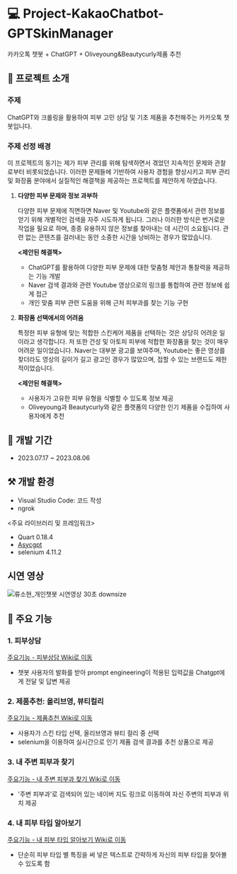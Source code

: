 # 💻 Project-KakaoChatbot-GPTSkinManager
카카오톡 챗봇 + ChatGPT + Oliveyoung&Beautycurly제품 추천
## 🧴 프로젝트 소개
### 주제
ChatGPT와 크롤링을 활용하여 피부 고민 상담 및 기초 제품을 추천해주는 카카오톡 챗봇입니다. 
### 주제 선정 배경
이 프로젝트의 동기는 제가 피부 관리를 위해 탐색하면서 겪었던 지속적인 문제와 관찰로부터 비롯되었습니다. 이러한 문제들에 기반하여 사용자 경험을 향상시키고 피부 관리 및 화장품 분야에서 실질적인 해결책을 제공하는 프로젝트를 제안하게 하였습니다.

1. **다양한 피부 문제와 정보 과부하**

      다양한 피부 문제에 직면하면 Naver 및 Youtube와 같은 플랫폼에서 관련 정보를 얻기 위해 개별적인 검색을 자주 시도하게 됩니다. 그러나 이러한 방식은 번거로운 작업을 필요로 하며, 종종 유용하지 않은 정보를 찾아내는 데 시간이 소요됩니다. 관련 없는 콘텐츠를 걸러내는 동안 소중한 시간을 낭비하는 경우가 많았습니다.
    
      **<제안된 해결책>**
      - ChatGPT를 활용하여 다양한 피부 문제에 대한 맞춤형 제안과 통찰력을 제공하는 기능 개발
      - Naver 검색 결과와 관련 Youtube 영상으로의 링크를 통합하여 관련 정보에 쉽게 접근
      - 개인 맞춤 피부 관련 도움을 위해 근처 피부과를 찾는 기능 구현

2. **화장품 선택에서의 어려움**

      특정한 피부 유형에 맞는 적합한 스킨케어 제품을 선택하는 것은 상당히 어려운 일이라고 생각합니다. 저 또한 건성 및 아토피 피부에 적합한 화장품을 찾는 것이 매우 어려운 일이었습니다. 
      Naver는 대부분 광고를 보여주며, Youtube는 좋은 영상를 찾더라도 영상의 길이가 길고 광고인 경우가 많았으며, 접할 수 있는 브랜드도 제한적이었습니다.
    
      **<제안된 해결책>**
      - 사용자가 고유한 피부 유형을 식별할 수 있도록 정보 제공
      - Oliveyoung과 Beautycurly와 같은 플랫폼의 다양한 인기 제품을 수집하여 사용자에게 추천

## 📅 개발 기간
- 2023.07.17 ~ 2023.08.06
## ⚒️ 개발 환경
- Visual Studio Code: 코드 작성
- ngrok

<주요 라이브러리 및 프레임워크>
- Quart 0.18.4
- [Asycgpt](https://github.com/Just1z/asyncgpt)
- selenium 4.11.2

## 시연 영상
![류소현_개인챗봇 시연영상 30초 downsize](https://github.com/rsohyun/kakaochatbot_GPTSkinManager/assets/97154465/ac65b30f-dc2f-4695-a594-6f4d71773288)
  
## 🧩 주요 기능
### 1. 피부상담 
[주요기능 - 피부상담 Wiki로 이동](https://github.com/rsohyun/kakaochatbot_GPTSkinManager/wiki/%EC%A3%BC%EC%9A%94-%EA%B8%B0%EB%8A%A5-%EC%86%8C%EA%B0%9C-:-%EB%82%B4-%EC%A3%BC%EB%B3%80-%ED%94%BC%EB%B6%80%EA%B3%BC-%EC%B0%BE%EA%B8%B0)
- 챗봇 사용자의 발화를 받아 prompt engineering이 적용된 입력값을 Chatgpt에게 전달 및 답변 제공 
### 2. 제품추천: 올리브영, 뷰티컬리
[주요기능 - 제품추천 Wiki로 이동](https://github.com/rsohyun/kakaochatbot_GPTSkinManager/wiki/%EC%A3%BC%EC%9A%94-%EA%B8%B0%EB%8A%A5-%EC%86%8C%EA%B0%9C-:-%EC%A0%9C%ED%92%88-%EC%B6%94%EC%B2%9C)
- 사용자가 스킨 타입 선택, 올리브영과 뷰티 컬리 중 선택
- selenium을 이용하여 실시간으로 인기 제품 검색 결과를 추천 상품으로 제공
### 3. 내 주변 피부과 찾기
[주요기능 - 내 주변 피부과 찾기 Wiki로 이동](https://github.com/rsohyun/kakaochatbot_GPTSkinManager/wiki/%EC%A3%BC%EC%9A%94-%EA%B8%B0%EB%8A%A5-%EC%86%8C%EA%B0%9C-:-%EB%82%B4-%EC%A3%BC%EB%B3%80-%ED%94%BC%EB%B6%80%EA%B3%BC-%EC%B0%BE%EA%B8%B0)
- '주변 피부과'로 검색되어 있는 네이버 지도 링크로 이동하여 자신 주변의 피부과 위치 제공
### 4. 내 피부 타입 알아보기 
[주요기능 - 내 피부 타입 알아보기  Wiki로 이동](https://github.com/rsohyun/kakaochatbot_GPTSkinManager/wiki/%EC%A3%BC%EC%9A%94-%EA%B8%B0%EB%8A%A5-%EC%86%8C%EA%B0%9C-:-%ED%94%BC%EB%B6%80-%ED%83%80%EC%9E%85-%EC%95%8C%EC%95%84%EB%B3%B4%EA%B8%B0)
- 단순히 피부 타입 별 특징을 써 넣은 텍스트로 간략하게 자신의 피부 타입을 찾아볼 수 있도록 함
